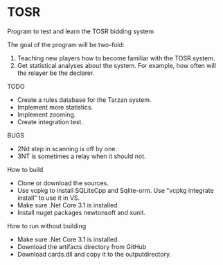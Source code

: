 # TOSR
Program to test and learn the TOSR bidding system

The goal of the program will be two-fold:
1) Teaching new players how to become familiar with the TOSR system.
2) Get statistical analyses about the system. For example, how often will the relayer be the declarer.

TODO
- Create a rules database for the Tarzan system.
- Implement more statistics. 
- Implement zooming.
- Create integration test.

BUGS
- 2Nd step in scanning is off by one.
- 3NT is sometimes a relay when it should not.

How to build
- Clone or download the sources.
- Use vcpkg to install SQLiteCpp and Sqlite-orm. Use "vcpkg integrate install" to use it in VS.
- Make sure .Net Core 3.1 is installed.
- Install nuget packages newtonsoft and xunit.

How to run without building
- Make sure .Net Core 3.1 is installed.
- Download the artifacts directory from GitHub
- Download cards.dll and copy it to the outputdirectory.

